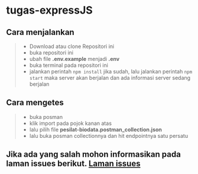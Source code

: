 # tugas-expressJS

## Cara menjalankan
> - Download atau clone Repositori ini
> - buka repositori ini
> - ubah file **.env.example** menjadi **.env**
> - buka terminal pada repositori ini
> - jalankan perintah `npm install` jika sudah, lalu jalankan perintah `npm start` maka server akan berjalan dan ada informasi server sedang berjalan


## Cara mengetes
> - buka posman
> - klik import pada pojok kanan atas
> - lalu pilih file **pesilat-biodata.postman_collection.json**
> - lalu buka posman collectionnya dan hit endpointnya satu persatu

## Jika ada yang salah mohon informasikan pada laman issues berikut. [Laman issues](https://github.com/MangEs23/tugas-expressJS/issues)
